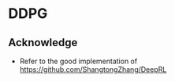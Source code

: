 # DDPG

## Acknowledge

* Refer to the good implementation of <https://github.com/ShangtongZhang/DeepRL>